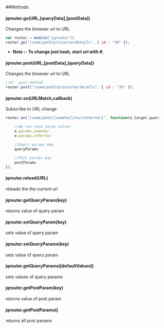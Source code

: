 ##Methods

#### jqrouter.go(URL,[queryData],[postData])
Changes the browser url to URL

```javascript
var router = module("jqrouter");
router.go("/some/path/prince/no/details", { id : "30" });
````
*  **Note :- To change just hash, start url with #**;



#### jqrouter.post(URL,[postData],[queryData])
Changes the browser url to URL

```javascript
//Or  post method
router.post("/some/path/prince/no/details", { id : "30" });

```

#### jqrouter.on(URLMatch,callback)
Subscribe to URL change
```javascript
router.on("/some/path/{someVar}/no/{otherVar}", function(e,target,queryParams,postParams){

    //We can read param values
    e.params.someVar
    e.params.otherVar
    
    //Query params map
    queryParams

    //Post params map
    postParams
});
```

#### jqrouter.reload(URL)
reloads the the current url

#### jqrouter.getQueryParam(key)
returns value of query param

#### jqrouter.setQueryParam(key)
sets value of query param

#### jqrouter.setQueryParams(key)
sets value of query param

#### jqrouter.getQueryParams([defaultValues])
sets values of query params

#### jqrouter.getPostParam(key)
returns value of post param

#### jqrouter.getPostParams()
returns all post params

